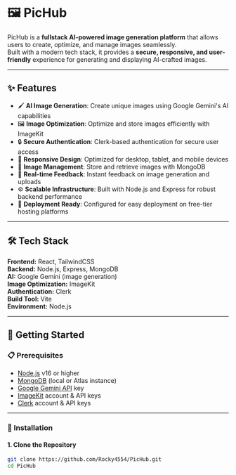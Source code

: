 # 🖼️ PicHub

PicHub is a **fullstack AI-powered image generation platform** that allows users to create, optimize, and manage images seamlessly.  
Built with a modern tech stack, it provides a **secure, responsive, and user-friendly** experience for generating and displaying AI-crafted images.

---

## ✨ Features

- 🖌️ **AI Image Generation**: Create unique images using Google Gemini's AI capabilities  
- 🖼️ **Image Optimization**: Optimize and store images efficiently with ImageKit  
- 🔒 **Secure Authentication**: Clerk-based authentication for secure user access  
- 📱 **Responsive Design**: Optimized for desktop, tablet, and mobile devices  
- 📂 **Image Management**: Store and retrieve images with MongoDB  
- 🔔 **Real-time Feedback**: Instant feedback on image generation and uploads  
- ⚙️ **Scalable Infrastructure**: Built with Node.js and Express for robust backend performance  
- 🚀 **Deployment Ready**: Configured for easy deployment on free-tier hosting platforms  

---

## 🛠️ Tech Stack

**Frontend:** React, TailwindCSS  
**Backend:** Node.js, Express, MongoDB  
**AI:** Google Gemini (image generation)  
**Image Optimization:** ImageKit  
**Authentication:** Clerk  
**Build Tool:** Vite  
**Environment:** Node.js  

---

## 🚀 Getting Started

### 📋 Prerequisites
- [Node.js](https://nodejs.org/) v16 or higher  
- [MongoDB](https://www.mongodb.com/) (local or Atlas instance)  
- [Google Gemini API](https://cloud.google.com/) key  
- [ImageKit](https://imagekit.io/) account & API keys  
- [Clerk](https://clerk.com/) account & API keys  

---

### 🔧 Installation

#### 1. Clone the Repository
```bash
git clone https://github.com/Rocky4554/PicHub.git
cd PicHub
